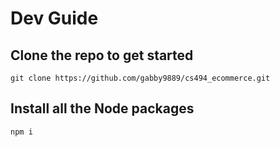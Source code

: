 # Dev Guide
## Clone the repo to get started
`git clone https://github.com/gabby9889/cs494_ecommerce.git`

## Install all the Node packages
`npm i`
